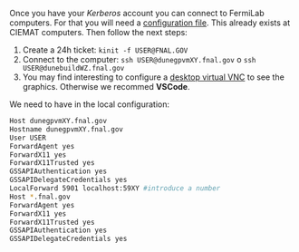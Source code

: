 Once you have your _Kerberos_ account you can connect to FermiLab computers. For that you will need a [configuration file](https://fermi.servicenowservices.com/kb_view.do?sysparm_article=KB0011315). This already exists at CIEMAT computers. Then follow the next steps:

1. Create a 24h ticket:  `kinit -f USER@FNAL.GOV`
2. Connect to the computer: `ssh USER@dunegpvmXY.fnal.gov` o `ssh USER@dunebuildWZ.fnal.gov`
3. You may find interesting to configure a [desktop virtual VNC](https://sbnsoftware.github.io/sbndcode_wiki/Viewing_events_remotely_with_VNC.html) to see the graphics. Otherwise we recommed **VSCode**.

We need to have in the local configuration:
```bash
Host dunegpvmXY.fnal.gov
Hostname dunegpvmXY.fnal.gov
User USER
ForwardAgent yes
ForwardX11 yes
ForwardX11Trusted yes
GSSAPIAuthentication yes
GSSAPIDelegateCredentials yes
LocalForward 5901 localhost:59XY #introduce a number
Host *.fnal.gov
ForwardAgent yes
ForwardX11 yes
ForwardX11Trusted yes
GSSAPIAuthentication yes
GSSAPIDelegateCredentials yes
```